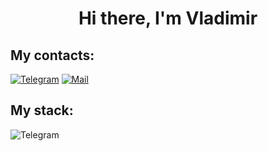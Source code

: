 <h1 align="center">Hi there, I'm Vladimir</h1>
<h2 align="left">My contacts:</h2>
<a href="https://t.me/Adrenaline17" rel="nofollow"><img src="https://camo.githubusercontent.com/04562e8e30d2c0d8fd2081059b06726dde7137b9cc5248ad64b777ae26a4ae13/68747470733a2f2f696d672e736869656c64732e696f2f62616467652f54656c656772616d2d6f72616e67653f6c6f676f3d74656c656772616d266c6f676f436f6c6f723d7768697465" alt="Telegram" data-canonical-src="https://img.shields.io/badge/Telegram-orange?logo=telegram&amp;logoColor=white" style="max-width: 100%;"></a>
<a href="mailto:adrenaline17@mail.ru"><img src="https://camo.githubusercontent.com/768d86ecdee1d5b7f2945f3f0876f021502b5ddbf9b4f3cd324a59fc200b9b67/68747470733a2f2f696d672e736869656c64732e696f2f62616467652f456d61696c2d7265643f6c6f676f3d676d61696c266c6f676f436f6c6f723d7768697465" alt="Mail" data-canonical-src="https://img.shields.io/badge/Email-red?logo=gmail&amp;logoColor=white" style="max-width: 100%;"></a>
<h2 align="left">My stack:</h2>
<img src="https://img.shields.io/badge/python-3670A0?style=for-the-badge&logo=python&logoColor=ffdd54" alt="Telegram" data-canonical-src="https://img.shields.io/badge/Telegram-orange?logo=telegram&amp;logoColor=white" style="max-width: 100%;">

<!--
## Hi there 👋
**AdriYP/AdriYP** is a ✨ _special_ ✨ repository because its `README.md` (this file) appears on your GitHub profile.

Here are some ideas to get you started:

- 🔭 I’m currently working on ...
- 🌱 I’m currently learning ...
- 👯 I’m looking to collaborate on ...
- 🤔 I’m looking for help with ...
- 💬 Ask me about ...
- 📫 How to reach me: ...
- 😄 Pronouns: ...
- ⚡ Fun fact: ...
-->
